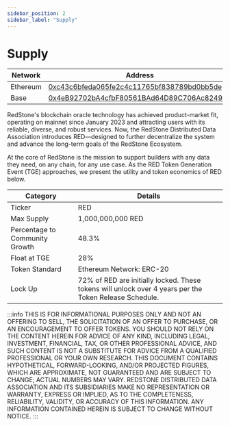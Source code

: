 ```yaml
---
sidebar_position: 2
sidebar_label: "Supply"
---
```


# Supply

| Network  | Address                                                                                                               |
| -------- | --------------------------------------------------------------------------------------------------------------------- |
| Ethereum | [0xc43c6bfeda065fe2c4c11765bf838789bd0bb5de](https://etherscan.io/address/0xc43c6bfeda065fe2c4c11765bf838789bd0bb5de) |
| Base     | [0x4eB92702bA4cfbF80561BAd64D89C706Ac824960](https://basescan.org/address/0x4eB92702bA4cfbF80561BAd64D89C706Ac824960) |

RedStone's blockchain oracle technology has achieved product-market fit, operating on mainnet since January 2023 and attracting users with its reliable, diverse, and robust services. Now, the RedStone Distributed Data Association introduces RED—designed to further decentralize the system and advance the long-term goals of the RedStone Ecosystem.

At the core of RedStone is the mission to support builders with any data they need, on any chain, for any use case. As the RED Token Generation Event (TGE) approaches, we present the utility and token economics of RED below.

| Category                       | Details                                                                                                |
| ------------------------------ | ------------------------------------------------------------------------------------------------------ |
| Ticker                         | RED                                                                                                    |
| Max Supply                     | 1,000,000,000 RED                                                                                      |
| Percentage to Community Growth | 48.3%                                                                                                  |
| Float at TGE                   | 28%                                                                                                    |
| Token Standard                 | Ethereum Network: ERC-20                                                                               |
| Lock Up                        | 72% of RED are initially locked. These tokens will unlock over 4 years per the Token Release Schedule. |

:::info
THIS IS FOR INFORMATIONAL PURPOSES ONLY AND NOT AN OFFERING TO SELL, THE SOLICITATION OF AN OFFER TO PURCHASE, OR AN ENCOURAGEMENT TO OFFER TOKENS. YOU SHOULD NOT RELY ON THE CONTENT HEREIN FOR ADVICE OF ANY KIND, INCLUDING LEGAL, INVESTMENT, FINANCIAL, TAX, OR OTHER PROFESSIONAL ADVICE, AND SUCH CONTENT IS NOT A SUBSTITUTE FOR ADVICE FROM A QUALIFIED PROFESSIONAL OR YOUR OWN RESEARCH. THIS DOCUMENT CONTAINS HYPOTHETICAL, FORWARD-LOOKING, AND/OR PROJECTED FIGURES, WHICH ARE APPROXIMATE, NOT GUARANTEED AND ARE SUBJECT TO CHANGE; ACTUAL NUMBERS MAY VARY. REDSTONE DISTRIBUTED DATA ASSOCIATION AND ITS SUBSIDIARIES MAKE NO REPRESENTATION OR WARRANTY, EXPRESS OR IMPLIED, AS TO THE COMPLETENESS, RELIABILITY, VALIDITY, OR ACCURACY OF THIS INFORMATION. ANY INFORMATION CONTAINED HEREIN IS SUBJECT TO CHANGE WITHOUT NOTICE.
:::
